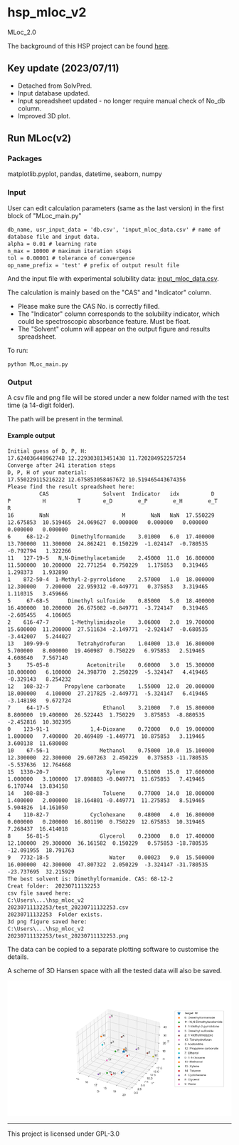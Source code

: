 # hsp_mloc_v2
 MLoc_2.0

The background of this HSP project can be found [here](https://github.com/xueannafang/HSP_toolkit_docs).


## Key update (2023/07/11)
 
 - Detached from SolvPred.
 - Input database updated.
 - Input spreadsheet updated - no longer require manual check of No_db column.
 - Improved 3D plot.


## Run MLoc(v2)

### Packages

matplotlib.pyplot, pandas, datetime, seaborn, numpy

### Input

User can edit calculation parameters (same as the last version) in the first block of "MLoc_main.py"

```
db_name, usr_input_data = 'db.csv', 'input_mloc_data.csv' # name of database file and input data.
alpha = 0.01 # learning rate
n_max = 10000 # maximum iteration steps
tol = 0.00001 # tolerance of convergence
op_name_prefix = 'test' # prefix of output result file
```

And the input file with experimental solubility data: [input_mloc_data.csv](https://github.com/xueannafang/hsp_mloc_v2/blob/main/input_mloc_data.csv).

The calculation is mainly based on the "CAS" and "Indicator" column.

- Please make sure the CAS No. is correctly filled. 
- The "Indicator" column corresponds to the solubility indicator, which could be spectroscopic absorbance feature. Must be float.
- The "Solvent" column will appear on the output figure and results spreadsheet. 

To run:
 ```
 python MLoc_main.py
 ```

### Output

A csv file and png file will be stored under a new folder named with the test time (a 14-digit folder).

The path will be present in the terminal.

#### Example output

```
Initial guess of D, P, H:
17.624036448962748 12.229303813451438 11.720284952257254
Converge after 241 iteration steps
D, P, H of your material:
17.550229115216222 12.675853058467672 10.519465443674356
Please find the result spreadsheet here:
          CAS                 Solvent  Indicator   idx          D          P          H          T       e_D        e_P        e_H        e_T          R
16        NaN                       M        NaN   NaN  17.550229  12.675853  10.519465  24.069627  0.000000   0.000000   0.000000   0.000000   0.000000
6     68-12-2       Dimethylformamide    3.01000   6.0  17.400000  13.700000  11.300000  24.862421  0.150229  -1.024147  -0.780535  -0.792794   1.322266
11   127-19-5   N,N-Dimethylacetamide    2.45000  11.0  16.800000  11.500000  10.200000  22.771254  0.750229   1.175853   0.319465   1.298373   1.932890
1    872-50-4  1-Methyl-2-pyrrolidone    2.57000   1.0  18.000000  12.300000   7.200000  22.959312 -0.449771   0.375853   3.319465   1.110315   3.459666
5     67-68-5      Dimethyl sulfoxide    0.85000   5.0  18.400000  16.400000  10.200000  26.675082 -0.849771  -3.724147   0.319465  -2.605455   4.106065
2    616-47-7       1-Methylimidazole    3.06000   2.0  19.700000  15.600000  11.200000  27.511634 -2.149771  -2.924147  -0.680535  -3.442007   5.244027
13   109-99-9         Tetrahydrofuran    1.04000  13.0  16.800000   5.700000   8.000000  19.460987  0.750229   6.975853   2.519465   4.608640   7.567140
3     75-05-8            Acetonitrile    0.60000   3.0  15.300000  18.000000   6.100000  24.398770  2.250229  -5.324147   4.419465  -0.329143   8.254232
12   108-32-7     Propylene carbonate    1.55000  12.0  20.000000  18.000000   4.100000  27.217825 -2.449771  -5.324147   6.419465  -3.148198   9.672724
7     64-17-5                 Ethanol    3.21000   7.0  15.800000   8.800000  19.400000  26.522443  1.750229   3.875853  -8.880535  -2.452816  10.302395
0    123-91-1             1,4-Dioxane    0.72000   0.0  19.000000   1.800000   7.400000  20.469489 -1.449771  10.875853   3.119465   3.600138  11.680008
10    67-56-1                Methanol    0.75000  10.0  15.100000  12.300000  22.300000  29.607263  2.450229   0.375853 -11.780535  -5.537636  12.764668
15  1330-20-7                  Xylene    0.51000  15.0  17.600000   1.000000   3.100000  17.898883 -0.049771  11.675853   7.419465   6.170744  13.834158
14   108-88-3                 Toluene    0.77000  14.0  18.000000   1.400000   2.000000  18.164801 -0.449771  11.275853   8.519465   5.904826  14.161050
4    110-82-7             Cyclohexane    0.48000   4.0  16.800000   0.000000   0.200000  16.801190  0.750229  12.675853  10.319465   7.268437  16.414018
8     56-81-5                Glycerol    0.23000   8.0  17.400000  12.100000  29.300000  36.161582  0.150229   0.575853 -18.780535 -12.091955  18.791763
9   7732-18-5                   Water    0.00023   9.0  15.500000  16.000000  42.300000  47.807322  2.050229  -3.324147 -31.780535 -23.737695  32.215929
The best solvent is: Dimethylformamide. CAS: 68-12-2
Creat folder:  20230711132253
csv file saved here:
C:\Users\...\hsp_mloc_v2
20230711132253/test_20230711132253.csv
20230711132253  Folder exists.
3d png figure saved here:
C:\Users\...\hsp_mloc_v2
20230711132253/test_20230711132253.png

```

The data can be copied to a separate plotting software to customise the details.

A scheme of 3D Hansen space with all the tested data will also be saved.

<p>

 <img src=https://github.com/xueannafang/hsp_mloc_v2/blob/main/test_20230708170620.png width=800>

</p>



-------------------------------
This project is licensed under GPL-3.0
